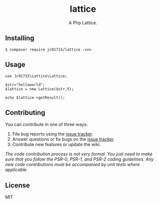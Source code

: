 <h1 align="center"> lattice </h1>

<p align="center"> A Php Lattice.</p>


## Installing

```shell
$ composer require jc91715/lattice -vvv
```

## Usage

```
use Jc91715\Lattice\Lattice;

$str="helloworld";
$lattice = new Lattice($str,5);

echo $lattice->getResult();
```

## Contributing

You can contribute in one of three ways:

1. File bug reports using the [issue tracker](https://github.com/jc91715/lattice/issues).
2. Answer questions or fix bugs on the [issue tracker](https://github.com/jc91715/lattice/issues).
3. Contribute new features or update the wiki.

_The code contribution process is not very formal. You just need to make sure that you follow the PSR-0, PSR-1, and PSR-2 coding guidelines. Any new code contributions must be accompanied by unit tests where applicable._

## License

MIT
